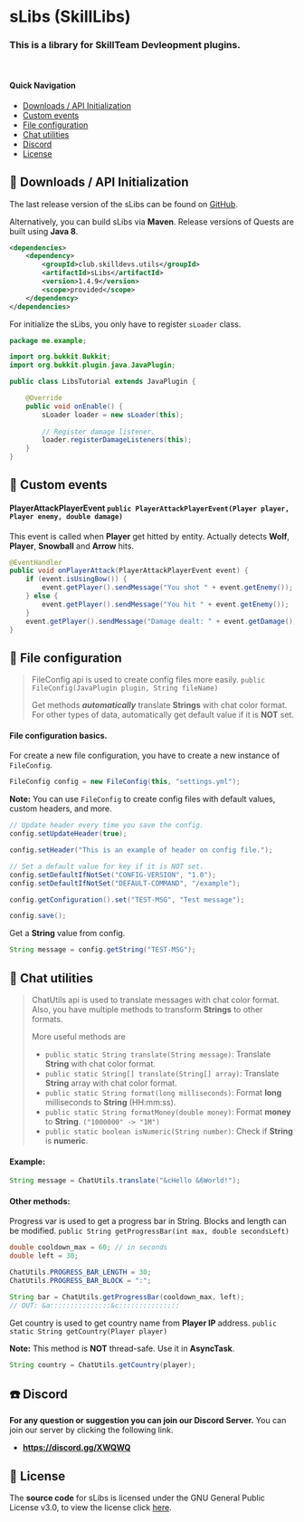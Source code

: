 
# sLibs (SkillLibs)
### This is a library for SkillTeam Devleopment plugins.

&nbsp;
#### Quick Navigation
- [Downloads / API Initialization](#-downloads--api-initialization)
- [Custom events](#-custom-events)
- [File configuration](#-file-configuration)
- [Chat utilities](#-chat-utilities)
- [Discord](#-discord)
- [License](#-license)

## 💾 Downloads / API Initialization
The last release version of the sLibs can be found on [GitHub](hhtps://github.com/SkillTeam/sLibs).

Alternatively, you can build sLibs via **Maven**. Release versions of Quests are built using **Java 8**.
````xml
<dependencies>
    <dependency>
        <groupId>club.skilldevs.utils</groupId>
        <artifactId>sLibs</artifactId>
        <version>1.4.9</version>
        <scope>provided</scope>
    </dependency>
</dependencies>
````

For initialize the sLibs, you only have to register `sLoader` class.
```java
package me.example;

import org.bukkit.Bukkit;
import org.bukkit.plugin.java.JavaPlugin;

public class LibsTutorial extends JavaPlugin {

    @Override
    public void onEnable() {
        sLoader loader = new sLoader(this);
        
        // Register damage listener.
        loader.registerDamageListeners(this);
    }
}
```

## 📣 Custom events
#### PlayerAttackPlayerEvent `public PlayerAttackPlayerEvent(Player player, Player enemy, double damage)`

This event is called when **Player** get hitted by entity. 
Actually detects **Wolf**, **Player**, **Snowball** and **Arrow** hits.
```java
@EventHandler
public void onPlayerAttack(PlayerAttackPlayerEvent event) {
	if (event.isUsingBow()) {
		event.getPlayer().sendMessage("You shot " + event.getEnemy());
	} else {
		event.getPlayer().sendMessage("You hit " + event.getEnemy());
	}
	event.getPlayer().sendMessage("Damage dealt: " + event.getDamage());
}
```

## 💽 File configuration
> FileConfig api is used to create config files more easily.
`public FileConfig(JavaPlugin plugin, String fileName)`
> 
> Get methods **_automatically_** translate **Strings** with chat color format.
> For other types of data, automatically get default value if it is **NOT** set.

#### File configuration basics.
For create a new file configuration, you have to create a new instance of `FileConfig`.
```java
FileConfig config = new FileConfig(this, "settings.yml");
```

**Note:** You can use `FileConfig` to create config files with default values, custom headers, and more.
```java
// Update header every time you save the config.
config.setUpdateHeader(true);

config.setHeader("This is an example of header on config file.");

// Set a default value for key if it is NOT set.
config.setDefaultIfNotSet("CONFIG-VERSION", "1.0");
config.setDefaultIfNotSet("DEFAULT-COMMAND", "/example");

config.getConfiguration().set("TEST-MSG", "Test message");

config.save();
```

Get a **String** value from config.
```java
String message = config.getString("TEST-MSG");
```

## 📝 Chat utilities
> ChatUtils api is used to translate messages with chat color format.
> Also, you have multiple methods to transform **Strings** to other formats.
> 
> More useful methods are
> - `public static String translate(String message)`:
>   Translate **String** with chat color format.
> - `public static String[] translate(String[] array)`:
>   Translate **String** array with chat color format.
> - `public static String format(long milliseconds)`:
>   Format **long** milliseconds to **String** (HH:mm:ss).
> - `public static String formatMoney(double money)`:
>   Format **money** to **String**. `("1000000" -> "1M")`
> - `public static boolean isNumeric(String number)`:
>   Check if **String** is **numeric**.

#### Example:
```java
String message = ChatUtils.translate("&cHello &6World!");
```

#### Other methods:
Progress var is used to get a progress bar in String. Blocks and length can be modified.
`public String getProgressBar(int max, double secondsLeft)`
```java
double cooldown_max = 60; // in seconds
double left = 30;

ChatUtils.PROGRESS_BAR_LENGTH = 30;
ChatUtils.PROGRESS_BAR_BLOCK = ":";

String bar = ChatUtils.getProgressBar(cooldown_max, left);
// OUT: &a:::::::::::::::&c:::::::::::::::
```

Get country is used to get country name from **Player IP** address.
`public static String getCountry(Player player)`

**Note:** This method is **NOT** thread-safe. Use it in **AsyncTask**.
```java
String country = ChatUtils.getCountry(player);
```

## ☎️ Discord
**For any question or suggestion you can join our Discord Server.**
You can join our server by clicking the following link.
- **https://discord.gg/XWQWQ**

## 📜 License
The **source code** for sLibs is licensed under the GNU General Public License v3.0, to view the license click
[here](https://github.com/Joansitoh/sLibs/blob/master/LICENSE).
